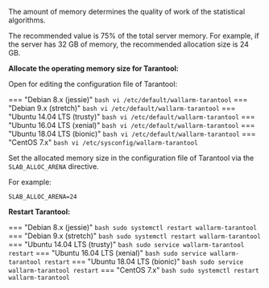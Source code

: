The amount of memory determines the quality of work of the statistical algorithms.

The recommended value is 75% of the total server memory. For example, if the server has 32 GB of memory, the recommended allocation size is 24 GB.

**Allocate the operating memory size for Tarantool:**

Open for editing the configuration file of Tarantool:

=== "Debian 8.x (jessie)"
    ``` bash
    vi /etc/default/wallarm-tarantool
    ```
=== "Debian 9.x (stretch)"
    ``` bash
    vi /etc/default/wallarm-tarantool
    ```
=== "Ubuntu 14.04 LTS (trusty)"
    ``` bash
    vi /etc/default/wallarm-tarantool
    ```
=== "Ubuntu 16.04 LTS (xenial)"
    ``` bash
    vi /etc/default/wallarm-tarantool
    ```
=== "Ubuntu 18.04 LTS (bionic)"
    ``` bash
    vi /etc/default/wallarm-tarantool
    ```
=== "CentOS 7.x"
    ``` bash
    vi /etc/sysconfig/wallarm-tarantool
    ```

Set the allocated memory size in the configuration file of Tarantool via the
`SLAB_ALLOC_ARENA` directive.

For example:

```
SLAB_ALLOC_ARENA=24
```

**Restart Tarantool:**

=== "Debian 8.x (jessie)"
    ``` bash
    sudo systemctl restart wallarm-tarantool
    ```
=== "Debian 9.x (stretch)"
    ``` bash
    sudo systemctl restart wallarm-tarantool
    ```
=== "Ubuntu 14.04 LTS (trusty)"
    ``` bash
    sudo service wallarm-tarantool restart
    ```
=== "Ubuntu 16.04 LTS (xenial)"
    ``` bash
    sudo service wallarm-tarantool restart
    ```
=== "Ubuntu 18.04 LTS (bionic)"
    ``` bash
    sudo service wallarm-tarantool restart
    ```
=== "CentOS 7.x"
    ``` bash
    sudo systemctl restart wallarm-tarantool
    ```
